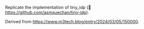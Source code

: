 Replicate the implementation of tiny_idp (:link: https://github.com/asmsuechan/tiny-idp).

Derived from https://www.m3tech.blog/entry/2024/03/05/150000.
